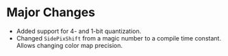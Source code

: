 Major Changes
======

* Added support for 4- and 1-bit quantization.
* Changed `SidePixShift` from a magic number to a compile time constant. Allows changing color map precision.
